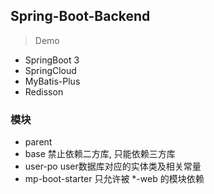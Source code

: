 ## Spring-Boot-Backend

> Demo

* SpringBoot 3
* SpringCloud
* MyBatis-Plus
* Redisson

### 模块

* parent
* base 禁止依赖二方库, 只能依赖三方库
* user-po user数据库对应的实体类及相关常量
* mp-boot-starter 只允许被 *-web 的模块依赖
